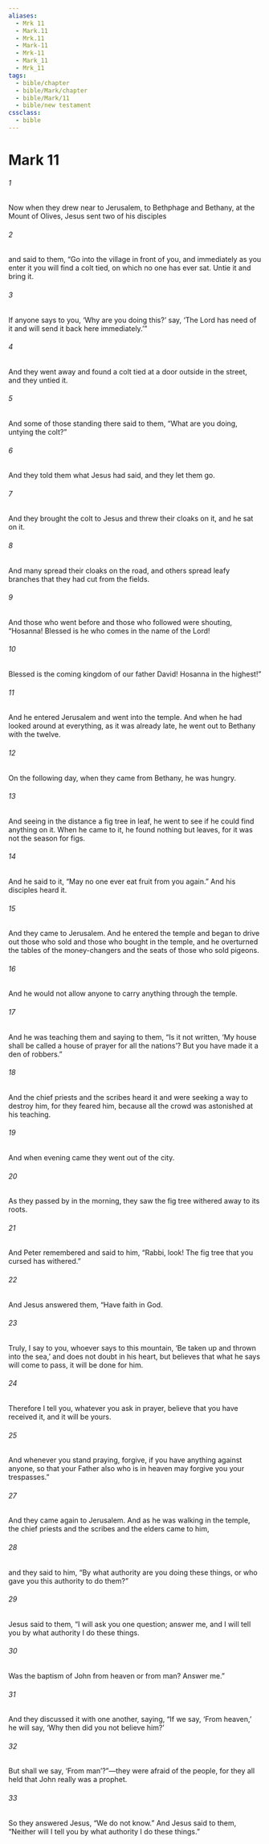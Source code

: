 ```yaml
---
aliases:
  - Mrk 11
  - Mark.11
  - Mrk.11
  - Mark-11
  - Mrk-11
  - Mark_11
  - Mrk_11
tags:
  - bible/chapter
  - bible/Mark/chapter
  - bible/Mark/11
  - bible/new testament
cssclass:
  - bible
---
```


# Mark 11

###### 1
Now when they drew near to Jerusalem, to Bethphage and Bethany, at the Mount of Olives, Jesus sent two of his disciples
###### 2
and said to them, “Go into the village in front of you, and immediately as you enter it you will find a colt tied, on which no one has ever sat. Untie it and bring it.
###### 3
If anyone says to you, ‘Why are you doing this?’ say, ‘The Lord has need of it and will send it back here immediately.’”
###### 4
And they went away and found a colt tied at a door outside in the street, and they untied it.
###### 5
And some of those standing there said to them, “What are you doing, untying the colt?”
###### 6
And they told them what Jesus had said, and they let them go.
###### 7
And they brought the colt to Jesus and threw their cloaks on it, and he sat on it.
###### 8
And many spread their cloaks on the road, and others spread leafy branches that they had cut from the fields.
###### 9
And those who went before and those who followed were shouting, “Hosanna! Blessed is he who comes in the name of the Lord!
###### 10
Blessed is the coming kingdom of our father David! Hosanna in the highest!”
###### 11
And he entered Jerusalem and went into the temple. And when he had looked around at everything, as it was already late, he went out to Bethany with the twelve.
###### 12
On the following day, when they came from Bethany, he was hungry.
###### 13
And seeing in the distance a fig tree in leaf, he went to see if he could find anything on it. When he came to it, he found nothing but leaves, for it was not the season for figs.
###### 14
And he said to it, “May no one ever eat fruit from you again.” And his disciples heard it.
###### 15
And they came to Jerusalem. And he entered the temple and began to drive out those who sold and those who bought in the temple, and he overturned the tables of the money-changers and the seats of those who sold pigeons.
###### 16
And he would not allow anyone to carry anything through the temple.
###### 17
And he was teaching them and saying to them, “Is it not written, ‘My house shall be called a house of prayer for all the nations’? But you have made it a den of robbers.”
###### 18
And the chief priests and the scribes heard it and were seeking a way to destroy him, for they feared him, because all the crowd was astonished at his teaching.
###### 19
And when evening came they went out of the city.
###### 20
As they passed by in the morning, they saw the fig tree withered away to its roots.
###### 21
And Peter remembered and said to him, “Rabbi, look! The fig tree that you cursed has withered.”
###### 22
And Jesus answered them, “Have faith in God.
###### 23
Truly, I say to you, whoever says to this mountain, ‘Be taken up and thrown into the sea,’ and does not doubt in his heart, but believes that what he says will come to pass, it will be done for him.
###### 24
Therefore I tell you, whatever you ask in prayer, believe that you have received  it, and it will be yours.
###### 25
And whenever you stand praying, forgive, if you have anything against anyone, so that your Father also who is in heaven may forgive you your trespasses.”
###### 27
And they came again to Jerusalem. And as he was walking in the temple, the chief priests and the scribes and the elders came to him,
###### 28
and they said to him, “By what authority are you doing these things, or who gave you this authority to do them?”
###### 29
Jesus said to them, “I will ask you one question; answer me, and I will tell you by what authority I do these things.
###### 30
Was the baptism of John from heaven or from man? Answer me.”
###### 31
And they discussed it with one another, saying, “If we say, ‘From heaven,’ he will say, ‘Why then did you not believe him?’
###### 32
But shall we say, ‘From man’?”—they were afraid of the people, for they all held that John really was a prophet.
###### 33
So they answered Jesus, “We do not know.” And Jesus said to them, “Neither will I tell you by what authority I do these things.”


